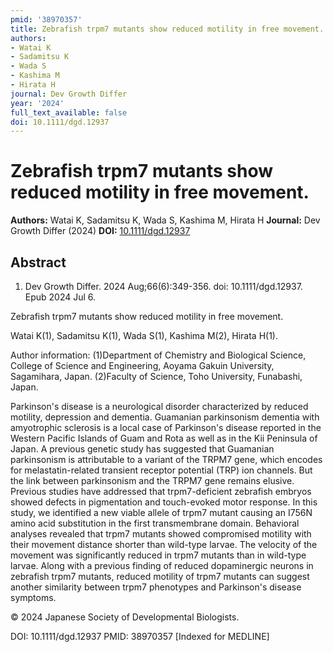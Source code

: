 ```yaml
---
pmid: '38970357'
title: Zebrafish trpm7 mutants show reduced motility in free movement.
authors:
- Watai K
- Sadamitsu K
- Wada S
- Kashima M
- Hirata H
journal: Dev Growth Differ
year: '2024'
full_text_available: false
doi: 10.1111/dgd.12937
---
```


# Zebrafish trpm7 mutants show reduced motility in free movement.
**Authors:** Watai K, Sadamitsu K, Wada S, Kashima M, Hirata H
**Journal:** Dev Growth Differ (2024)
**DOI:** [10.1111/dgd.12937](https://doi.org/10.1111/dgd.12937)

## Abstract

1. Dev Growth Differ. 2024 Aug;66(6):349-356. doi: 10.1111/dgd.12937. Epub 2024
Jul  6.

Zebrafish trpm7 mutants show reduced motility in free movement.

Watai K(1), Sadamitsu K(1), Wada S(1), Kashima M(2), Hirata H(1).

Author information:
(1)Department of Chemistry and Biological Science, College of Science and 
Engineering, Aoyama Gakuin University, Sagamihara, Japan.
(2)Faculty of Science, Toho University, Funabashi, Japan.

Parkinson's disease is a neurological disorder characterized by reduced 
motility, depression and dementia. Guamanian parkinsonism dementia with 
amyotrophic sclerosis is a local case of Parkinson's disease reported in the 
Western Pacific Islands of Guam and Rota as well as in the Kii Peninsula of 
Japan. A previous genetic study has suggested that Guamanian parkinsonism is 
attributable to a variant of the TRPM7 gene, which encodes for 
melastatin-related transient receptor potential (TRP) ion channels. But the link 
between parkinsonism and the TRPM7 gene remains elusive. Previous studies have 
addressed that trpm7-deficient zebrafish embryos showed defects in pigmentation 
and touch-evoked motor response. In this study, we identified a new viable 
allele of trpm7 mutant causing an I756N amino acid substitution in the first 
transmembrane domain. Behavioral analyses revealed that trpm7 mutants showed 
compromised motility with their movement distance shorter than wild-type larvae. 
The velocity of the movement was significantly reduced in trpm7 mutants than in 
wild-type larvae. Along with a previous finding of reduced dopaminergic neurons 
in zebrafish trpm7 mutants, reduced motility of trpm7 mutants can suggest 
another similarity between trpm7 phenotypes and Parkinson's disease symptoms.

© 2024 Japanese Society of Developmental Biologists.

DOI: 10.1111/dgd.12937
PMID: 38970357 [Indexed for MEDLINE]
